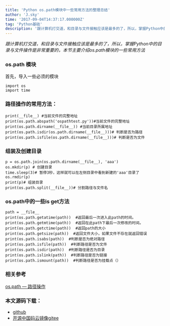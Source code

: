 ```yaml
---
title: 'Python os.path模块中一些常用方法的整理总结'
author: 'J.sky'
time: '2017-09-04T14:37:17.000000Z'
tag: 'Python基础'
description: '跟计算机打交道，和目录与文件接触应该是最多的了，所以，掌握Python中的目录与文件操作是非常重要的，本节主要介绍os.path模块的一些常用方法'
---
```


_跟计算机打交道，和目录与文件接触应该是最多的了，所以，掌握Python中的目录与文件操作是非常重要的，本节主要介绍os.path模块的一些常用方法_

### os.path 模块

首先，导入一些必须的模块

    import os
    import time

### 路径操作的常用方法：

    print(__file__) #当前文件的完整地址
    print(os.path.abspath('ospathtest.py'))#当前文件的完整地址
    print(os.path.dirname(__file__)) #当前目录所属地址
    print(os.path.isdir(os.path.dirname(__file__)))# 判断是否为路径
    print(os.path.isfile(os.path.dirname(__file__)))# 判断是否为文件


### 组装及创建目录

    p = os.path.join(os.path.dirname(__file__), 'aaa')
    os.mkdir(p) # 创建目录
    time.sleep(3)# 暂停3秒，这样就可以在左侧目录中看到新建的'aaa'目录了
    os.rmdir(p)
    print(p)# 组装目录
    print(os.path.split(__file__))# 分割路径与文件名


### os.path中的一些is get方法

    path = __file__
    print(os.path.getatime(path))  #返回最后一次进入此path的时间。
    print(os.path.getmtime(path))  #返回在此path下最后一次修改的时间。
    print(os.path.getctime(path))  #返回path的大小
    print(os.path.getsize(path))  #返回文件大小，如果文件不存在就返回错误
    print(os.path.isabs(path))  #判断是否为绝对路径
    print(os.path.isfile(path))  #判断路径是否为文件
    print(os.path.isdir(path))  #判断路径是否为目录
    print(os.path.islink(path))  #判断路径是否为链接
    print(os.path.ismount(path))  #判断路径是否为挂载点（）



### 相关参考

[os.path — 路径操作](http://python.usyiyi.cn/translate/python_352/library/os.path.html)

### 本文源码下载：

+ [github](https://github.com/bosichong/17python.com/blob/master/io/ospathtest.py)
+ [开源中国码云镜像gitee](https://gitee.com/J_Sky/17python.com/blob/master/io/ospathtest.py)